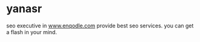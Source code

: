 # yanasr
seo executive in www.enqodle.com provide best seo services. you can get a flash in your mind.
